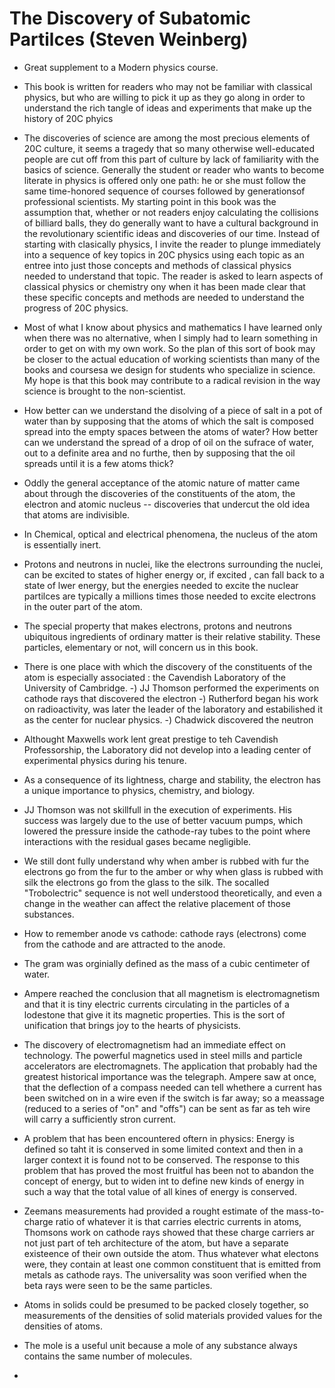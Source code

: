 # The Discovery of Subatomic Partilces (Steven Weinberg)

- Great supplement to a Modern physics course.

- This book is written for readers who may not be familiar with classical physics, but who are willing to pick it up as they go along in order to understand the rich tangle of ideas and experiments that make up the history of 20C phyics

- The discoveries of science are among the most precious elements of 20C culture, it seems a tragedy that so many otherwise well-educated people are cut off from this part of culture by lack of familiarity with the basics of science. Generally the student or reader who wants to become literate in physics is offered only one path: he or she must follow the same time-honored sequence of courses followed by generationsof professional scientists.  My starting point in this book was the assumption that, whether or not readers enjoy calculating the collisions of billiard balls, they do generally want to have a cultural background in the revolutionary scientific ideas and discoveries of our time. Instead of starting with clasically physics, I invite the reader to plunge immediately into a sequence of key topics in 20C physics using each topic as an entree into just those concepts and methods of classical physics needed to understand that topic. The reader is asked to learn aspects of classical physics or chemistry ony when it has been made clear that these specific concepts and methods are needed to understand the progress of 20C physics.

- Most of what I know about physics and mathematics I have learned only when there was no alternative, when I simply had to learn something in order to get on with my own work. So the plan of this sort of book may be closer to the actual education of working scientists than many of the books and coursesa we design for students who specialize in science. My hope is that this book may contribute to a radical revision in the way science is brought to the non-scientist.

- How better can we understand the disolving of a piece of salt in a pot of water than by supposing that the atoms of which the salt is composed spread into the empty spaces between the atoms of water?
  How better can we understand the spread of a drop of oil on the sufrace of water, out to a definite area and no furthe, then by supposing that the oil spreads until it is a few atoms thick?

- Oddly the general acceptance of the atomic nature of matter came about through the discoveries of the constituents of the atom, the electron and atomic nucleus -- discoveries that undercut the old idea that atoms are indivisible.

- In Chemical, optical and electrical phenomena, the nucleus of the atom is essentially inert.

- Protons and neutrons in nuclei, like the electrons surrounding the nuclei, can be excited to states of higher energy or, if excited , can fall back to a state of lwer energy, but the energies needed to excite the nuclear partilces are typically a millions times those needed to excite electrons in the outer part of the atom.

- The special property that makes electrons, protons and neutrons ubiquitous ingredients of ordinary matter is their relative stability.
  These particles, elementary or not, will concern us in this book.

- There is one place with which the discovery of the constituents of the atom is especially associated : the Cavendish Laboratory of the University of Cambridge.
  -) JJ Thomson performed the experiments on cathode rays that discovered the electron
  -) Rutherford began his work on radioactivity, was later the leader of the laboratory and estabilished it as the center for nuclear physics.
  -) Chadwick discovered the neutron

- Althought Maxwells work lent great prestige to teh Cavendish Professorship, the Laboratory did not develop into a leading center of experimental physics during his tenure.

- As a consequence of its lightness, charge and stability, the electron has a unique importance to physics, chemistry, and biology.

- JJ Thomson was not skillfull in the execution of experiments.
  His success was largely due to the use of better vacuum pumps, which lowered the pressure inside the cathode-ray tubes to the point where interactions with the residual gases became negligible.

- We still dont fully understand why when amber is rubbed with fur the electrons go from the fur to the amber or why when glass is rubbed with silk the electrons go from the glass to the silk.
  The socalled "Trobolectric" sequence is not well understood theoretically, and even a change in the weather can affect the relative  placement of those substances.

- How to remember anode vs cathode: cathode rays (electrons) come from the cathode and are attracted to the anode.

- The gram was orginially defined as the mass of a cubic centimeter of water.

- Ampere reached the conclusion that all magnetism is electromagnetism and that it is tiny electric currents circulating in the particles of a lodestone that give it its magnetic properties.
  This is the sort of unification that brings joy to the hearts of physicists.

- The discovery of electromagnetism had an immediate effect on technology. The powerful magnetics used in steel mills and particle accelerators are electromagnets. The application that probably had the greatest historical importance was the telegraph. Ampere saw at once, that the deflection of a compass needed can tell whethere a current has been switched on in a wire even if the switch is far away; so a meassage (reduced to a series of "on" and "offs") can be sent as far as teh wire will carry a sufficiently stron current.

- A problem that has been encountered oftern in physics: Energy is defined so taht it is conserved in some limited context and then in a larger context it is found not to be conserved.
  The response to this problem that has proved the most fruitful has been not to abandon the concept of energy, but to widen int to define new kinds of energy in such a way that the total value of all kines of energy is conserved.

- Zeemans measurements had provided a rought estimate of the mass-to-charge ratio of whatever it is that carries electric currents in atoms, Thomsons work on cathode rays showed that these charge carriers ar not just part of teh architecture of the atom, but have a separate existeence of their own outside the atom. Thus whatever what electons were, they contain at least one common constituent that is emitted from metals as cathode rays. The universality was soon verified when the beta rays were seen to be the same particles.

- Atoms in solids could be presumed to be packed closely together, so measurements of the densities of solid materials provided values for the densities of atoms.

- The mole is a useful unit because a mole of any substance always contains the same number of molecules.

- 